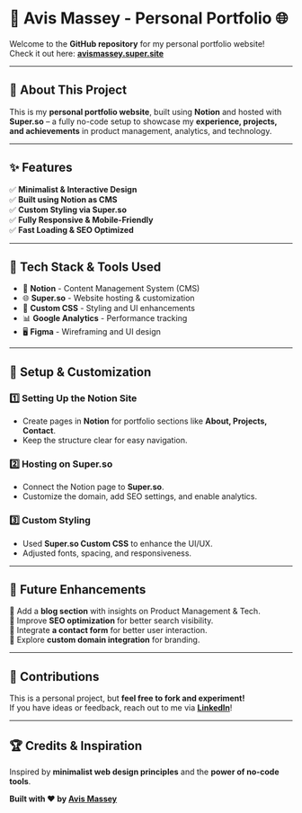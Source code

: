# 🚀 Avis Massey - Personal Portfolio 🌐

Welcome to the **GitHub repository** for my personal portfolio website!  
Check it out here: **[avismassey.super.site](https://avismassey.super.site/)**  

---

## 🎯 **About This Project**
This is my **personal portfolio website**, built using **Notion** and hosted with **Super.so** – a fully no-code setup to showcase my **experience, projects, and achievements** in product management, analytics, and technology.  

---

## ✨ **Features**
✅ **Minimalist & Interactive Design**  
✅ **Built using Notion as CMS**  
✅ **Custom Styling via Super.so**  
✅ **Fully Responsive & Mobile-Friendly**  
✅ **Fast Loading & SEO Optimized**  

---

## 🔧 **Tech Stack & Tools Used**
- 📝 **Notion** - Content Management System (CMS)
- 🌐 **Super.so** - Website hosting & customization
- 🎨 **Custom CSS** - Styling and UI enhancements
- 📊 **Google Analytics** - Performance tracking
- 🖥️ **Figma** - Wireframing and UI design

---

## 📌 **Setup & Customization**
### **1️⃣ Setting Up the Notion Site**
- Create pages in **Notion** for portfolio sections like **About, Projects, Contact**.
- Keep the structure clear for easy navigation.

### **2️⃣ Hosting on Super.so**
- Connect the Notion page to **Super.so**.
- Customize the domain, add SEO settings, and enable analytics.

### **3️⃣ Custom Styling**
- Used **Super.so Custom CSS** to enhance the UI/UX.
- Adjusted fonts, spacing, and responsiveness.

---

## 🚀 **Future Enhancements**
🔹 Add a **blog section** with insights on Product Management & Tech.  
🔹 Improve **SEO optimization** for better search visibility.  
🔹 Integrate **a contact form** for better user interaction.  
🔹 Explore **custom domain integration** for branding.  

---

## 🤝 **Contributions**
This is a personal project, but **feel free to fork and experiment!**  
If you have ideas or feedback, reach out to me via **[LinkedIn](https://www.linkedin.com/in/avis-massey/)**!  

---

## 🏆 **Credits & Inspiration**
Inspired by **minimalist web design principles** and the **power of no-code tools**.  

**Built with ❤️ by [Avis Massey](https://avismassey.super.site/)**  
